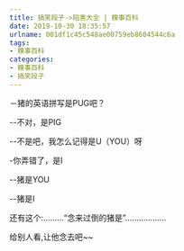 ```yaml
---
title: 搞笑段子->陷害大全 | 糗事百科
date: 2019-10-30 18:35:57
urlname: 001df1c45c548ae00759eb8604544c6a
tags: 
- 糗事百科
categories:
- 糗事百科
- 搞笑段子
---
```

－猪的英语拼写是PUG吧？

--不对，是PIG

--不是吧，我怎么记得是U（YOU）呀

-你弄错了，是I

--猪是YOU

--猪是I

还有这个:………“念来过倒的猪是”………………

给别人看,让他念去吧~~


